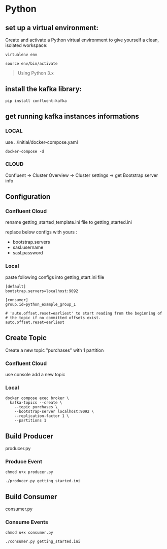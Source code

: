 # Python 

## set up a virtual environment:

Create and activate a Python virtual environment to give yourself a clean, isolated workspace:

```
virtualenv env

source env/bin/activate
```

> Using Python 3.x

## install the kafka library:

```
pip install confluent-kafka
```

## get running kafka instances informations

### LOCAL 

use ../initial/docker-compose.yaml

```
docker-compose -d
```

### CLOUD

Confluent -> Cluster Overview -> Cluster settings -> get Bootstrap server info



## Configuration

### Confluent Cloud
rename getting_started_template.ini file to getting_started.ini

replace below configs with yours : 

- bootstrap.servers
- sasl.username
- sasl.password

### Local 

paste following configs into getting_start.ini file

```
[default]
bootstrap.servers=localhost:9092

[consumer]
group.id=python_example_group_1

# 'auto.offset.reset=earliest' to start reading from the beginning of
# the topic if no committed offsets exist.
auto.offset.reset=earliest
```

## Create Topic 

Create a new topic "purchases" with 1 partition

### Confluent Cloud 

use console add a new topic

### Local 

```
docker compose exec broker \
  kafka-topics --create \
    --topic purchases \
    --bootstrap-server localhost:9092 \
    --replication-factor 1 \
    --partitions 1
```




## Build Producer


producer.py

### Produce Event 

```
chmod u+x producer.py

./producer.py getting_started.ini
```

## Build Consumer

consumer.py

### Consume Events

```
chmod u+x consumer.py

./consumer.py getting_started.ini
```







